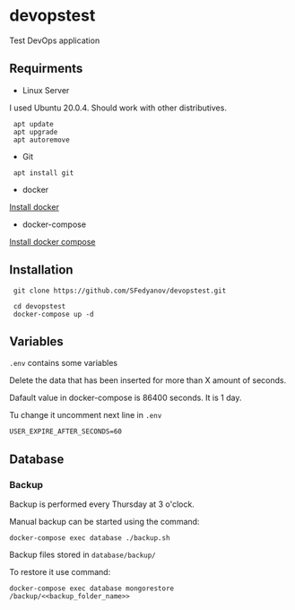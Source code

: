 # devopstest
Test DevOps application 

## Requirments
* Linux Server

I used Ubuntu 20.0.4. Should work with other distributives.

```
 apt update
 apt upgrade
 apt autoremove
```

* Git

` apt install git`

* docker
 
 [Install docker](https://docs.docker.com/engine/install/ubuntu)

* docker-compose
 
 [Install docker compose](https://docs.docker.com/compose/install)

## Installation
```
 git clone https://github.com/SFedyanov/devopstest.git

 cd devopstest
 docker-compose up -d
```

## Variables
`.env` contains some variables

Delete the data that has been inserted for more than X amount of seconds.

Dafault value in docker-compose is 86400 seconds. It is 1 day.

Tu change it uncomment next line in `.env`

`USER_EXPIRE_AFTER_SECONDS=60`

## Database
### Backup 

Backup is performed every Thursday at 3 o'clock.

Manual backup can be started using the command:

`docker-compose exec database ./backup.sh`

Backup files stored in `database/backup/`

To restore it use command:

`docker-compose exec database mongorestore /backup/<<backup_folder_name>>`
